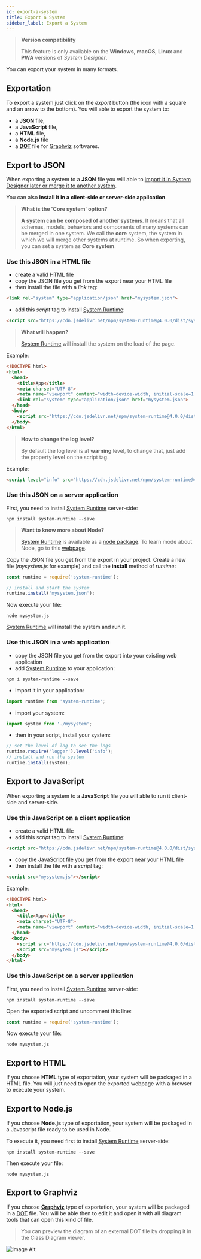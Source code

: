 ```yaml
---
id: export-a-system
title: Export a System
sidebar_label: Export a System
---
```


>**Version compatibility**
>
>This feature is only available on the **Windows**, **macOS**, **Linux** and **PWA** versions of *System Designer*.

You can export your system in many formats.

## Exportation

To export a system just click on the *export* button (the icon with a square and an arrow to the bottom). You will able to export the system to:

- a **JSON** file,
- a **JavaScript** file,
- a **HTML** file,
- a **Node.js** file
- a **[DOT](https://en.wikipedia.org/wiki/DOT_%28graph_description_language%29)** file for [Graphviz](https://graphviz.org) softwares.

## Export to JSON

When exporting a system to a **JSON** file you will able to [import it in System Designer later or merge it to another system](import-a-system.html).

You can also **install it in a client-side or server-side application**.

>**What is the 'Core system' option?**
>
>**A system can be composed of another systems**. It means that all schemas, models, behaviors and components of many systems can be merged in one system. We call the **core** system, the system in which we will merge other systems at runtime. So when exporting, you can set a system as **Core system**.

### Use this JSON in a HTML file

* create a valid HTML file
* copy the JSON file you get from the export near your HTML file
* then install the file with a *link* tag:

```html
<link rel="system" type="application/json" href="mysystem.json">
```

* add this *script* tag to install [System Runtime](https://designfirst.io/systemruntime/):

```html
<script src="https://cdn.jsdelivr.net/npm/system-runtime@4.0.0/dist/system-runtime.min.js"></script>
```

>**What will happen?**
>
>[System Runtime](https://designfirst.io/systemruntime/) will install the system on the load of the page.


Example:

```html
<!DOCTYPE html>
<html>
  <head>
    <title>App</title>
    <meta charset="UTF-8">
    <meta name="viewport" content="width=device-width, initial-scale=1.0">
    <link rel="system" type="application/json" href="mysystem.json">
  </head>
  <body>
    <script src="https://cdn.jsdelivr.net/npm/system-runtime@4.0.0/dist/system-runtime.min.js"></script>
  </body>
</html>
```

>**How to change the log level?**
>
>By default the log level is at **warning** level, to change that, just add the property **level** on the script tag.

Example:

```html
<script level="info" src="https://cdn.jsdelivr.net/npm/system-runtime@4.0.0/dist/system-runtime.min.js"></script>
```

###  Use this JSON on a server application

First, you need to install [System Runtime](https://designfirst.io/systemruntime/) server-side:

```shell
npm install system-runtime --save
```

>**Want to know more about Node?**
>
>[System Runtime](https://designfirst.io/systemruntime/) is available as a [node package](https://www.npmjs.com/package/system-runtime). To learn mode about Node, go to this [webpage](https://nodejs.org).

Copy the JSON file you get from the export in your project. Create a new file (*mysystem.js* for example) and call the **install** method of *runtime*:

```js
const runtime = require('system-runtime');

// install and start the system
runtime.install('mysystem.json');
```

Now execute your file:

```shell
node mysystem.js
``` 

[System Runtime](https://designfirst.io/systemruntime/) will install the system and run it.

### Use this JSON in a web application

* copy the JSON file you get from the export into your existing web application
* add [System Runtime](https://designfirst.io/systemruntime/) to your application:

```shell
npm i system-runtime --save
```

*  import it in your application:

```js
import runtime from 'system-runtime';
```

* import your system:

```js
import system from './mysystem';
```

* then in your script, install your system:

```js
// set the level of log to see the logs
runtime.require('logger').level('info');
// install and run the system
runtime.install(system);
```

## Export to JavaScript

When exporting a system to a **JavaScript** file you will able to run it client-side and server-side.

###  Use this JavaScript on a client application

* create a valid HTML file
* add this *script* tag to install [System Runtime](https://designfirst.io/systemruntime/):

```html
<script src="https://cdn.jsdelivr.net/npm/system-runtime@4.0.0/dist/system-runtime.min.js"></script>
```

* copy the JavaScript file you get from the export near your HTML file
* then install the file with a *script* tag:

```html
<script src="mysystem.js"></script>
```

Example:

```html
<!DOCTYPE html>
<html>
  <head>
    <title>App</title>
    <meta charset="UTF-8">
    <meta name="viewport" content="width=device-width, initial-scale=1.0">
  </head>
  <body>
    <script src="https://cdn.jsdelivr.net/npm/system-runtime@4.0.0/dist/system-runtime.min.js"></script>
    <script src="mysytem.js"></script>
  </body>
</html>
```

### Use this JavaScript on a server application

First, you need to install [System Runtime](https://designfirst.io/systemruntime/) server-side:

```shell
npm install system-runtime --save
```

Open the exported script and uncomment this line:

```js
const runtime = require('system-runtime');
```

Now execute your file:

```shell
node mysystem.js
```

## Export to HTML

If you choose **HTML** type of exportation, your system will be packaged in a HTML file. You will just need to open the exported webpage with a browser to execute your system.

## Export to Node.js

If you choose **Node.js** type of exportation, your system will be packaged in a Javascript file ready to be used in Node.

To execute it, you need first to install [System Runtime](https://designfirst.io/systemruntime/) server-side:

```shell
npm install system-runtime --save
```

Then execute your file:

```shell
node mysystem.js
```

## Export to Graphviz

If you choose **[Graphviz](https://graphviz.org)** type of exportation, your system will be packaged in a [DOT](https://en.wikipedia.org/wiki/DOT_%28graph_description_language%29) file. You will be able then to edit it and open it with all diagram tools that can open this kind of file.

>You can preview the diagram of an external DOT file by dropping it in the Class Diagram viewer.

![Image Alt](../../img/52c0985-class-diagram-viewer.png)